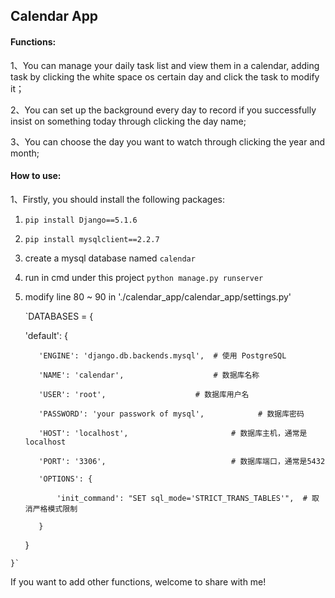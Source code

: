 ## Calendar App

#### Functions:

1、You can manage your daily task list and view them in a calendar, adding task by clicking the white space os certain day and click the task to modify it；

2、You can set up the background every day to record if you successfully insist on something today through clicking the day name;

3、You can choose the day you want to watch through clicking the year and month;

#### How to use:

1、Firstly, you should install the following packages:

  1) `pip install Django==5.1.6`

  2) `pip install mysqlclient==2.2.7`

  3) create a mysql database named `calendar`

  4) run in cmd under this project `python manage.py runserver`

  5) modify line 80 ~ 90 in './calendar_app/calendar_app/settings.py'

     `DATABASES = {
     
        'default': {
     
            'ENGINE': 'django.db.backends.mysql',  # 使用 PostgreSQL
     
            'NAME': 'calendar',                    # 数据库名称
     
            'USER': 'root',                    # 数据库用户名
     
            'PASSWORD': 'your passwork of mysql',            # 数据库密码
     
            'HOST': 'localhost',                       # 数据库主机，通常是localhost
     
            'PORT': '3306',                            # 数据库端口，通常是5432
     
            'OPTIONS': {
     
                'init_command': "SET sql_mode='STRICT_TRANS_TABLES'",  # 取消严格模式限制
     
            }
     
        }
     
    }`




If you want to add other functions, welcome to share with me!
